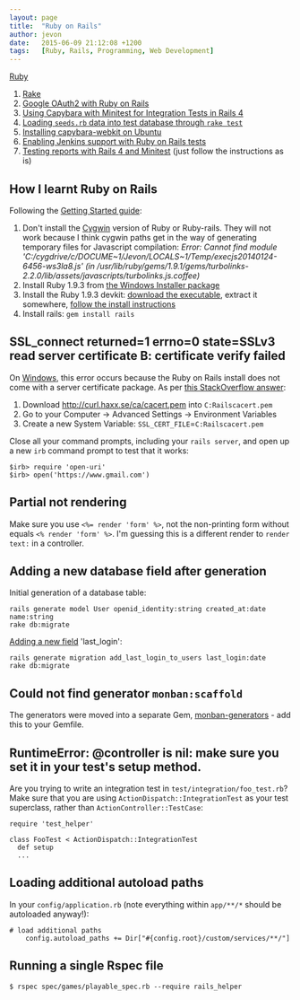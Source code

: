 ```yaml
---
layout: page
title:  "Ruby on Rails"
author: jevon
date:   2015-06-09 21:12:08 +1200
tags:   [Ruby, Rails, Programming, Web Development]
---
```


[Ruby](Ruby.md)

1. [Rake](Rake.md)
1. [Google OAuth2 with Ruby on Rails](Google_OAuth2_with_Ruby_on_Rails.md)
1. [Using Capybara with Minitest for Integration Tests in Rails 4](Using_Capybara_with_Minitest_for_Integration_Tests_in_Rails_4.md)
1. <a href="http://stackoverflow.com/a/1829515/39531">Loading `seeds.rb` data into test database through `rake test`</a>
1. <a href="http://stackoverflow.com/questions/11354656/error-error-error-installing-capybara-webkit">Installing capybara-webkit on Ubuntu</a>
1. [Enabling Jenkins support with Ruby on Rails tests](Enabling_Jenkins_support_with_Ruby_on_Rails_Tests.md)
1. <a href="https://github.com/ci-reporter/ci_reporter_minitest">Testing reports with Rails 4 and Minitest</a> (just follow the instructions as is)

## How I learnt Ruby on Rails

Following the <a href="http://guides.rubyonrails.org/getting_started.html">Getting Started guide</a>:

1. Don't install the [Cygwin](cygwin.md) version of Ruby or Ruby-rails. They will not work because I think cygwin paths get in the way of generating temporary files for Javascript compilation: _Error: Cannot find module 'C:/cygdrive/c/DOCUME~1/Jevon/LOCALS~1/Temp/execjs20140124-6456-ws3la8.js' (in /usr/lib/ruby/gems/1.9.1/gems/turbolinks-2.2.0/lib/assets/javascripts/turbolinks.js.coffee)_
1. Install Ruby 1.9.3 from <a href="http://rubyinstaller.org/downloads/">the Windows Installer package</a>
1. Install the Ruby 1.9.3 devkit: <a href="http://rubyinstaller.org/downloads/">download the executable</a>, extract it somewhere, <a href="https://github.com/oneclick/rubyinstaller/wiki/Development-Kit#installation-instructions">follow the install instructions</a>
1. Install rails: `gem install rails`

## SSL_connect returned=1 errno=0 state=SSLv3 read server certificate B: certificate verify failed

On [Windows](Windows.md), this error occurs because the Ruby on Rails install does not come with a server certificate package. As per <a href="http://stackoverflow.com/a/16134586/39531">this StackOverflow answer</a>:

1. Download http://curl.haxx.se/ca/cacert.pem into `C:Railscacert.pem`
1. Go to your Computer -> Advanced Settings -> Environment Variables
1. Create a new System Variable: `SSL_CERT_FILE`=`C:Railscacert.pem`

Close all your command prompts, including your `rails server`, and open up a new `irb` command prompt to test that it works:

```
$irb> require 'open-uri'
$irb> open('https://www.gmail.com')
```

## Partial not rendering

Make sure you use `<%= render 'form' %>`, not the non-printing form without equals `<% render 'form' %>`. I'm guessing this is a different render to `render text:` in a controller.

## Adding a new database field after generation

Initial generation of a database table:

```
rails generate model User openid_identity:string created_at:date name:string
rake db:migrate
```

<a href="http://stackoverflow.com/questions/4805836/how-do-i-add-a-field-after-ive-run-rails-generate-model-scaffold">Adding a new field</a> 'last_login':

```
rails generate migration add_last_login_to_users last_login:date
rake db:migrate
```

## Could not find generator `monban:scaffold`

The generators were moved into a separate Gem, <a href="https://github.com/halogenandtoast/monban-generators">monban-generators</a> - add this to your Gemfile.

## RuntimeError: @controller is nil: make sure you set it in your test's setup method.

Are you trying to write an integration test in `test/integration/foo_test.rb`? Make sure that you are using `ActionDispatch::IntegrationTest` as your test superclass, rather than `ActionController::TestCase`:

```
require 'test_helper'

class FooTest < ActionDispatch::IntegrationTest
  def setup
  ...
```

## Loading additional autoload paths

In your `config/application.rb` (note everything within `app/**/*` should be autoloaded anyway!):

```
# load additional paths
    config.autoload_paths += Dir["#{config.root}/custom/services/**/"]
```

## Running a single Rspec file

```
$ rspec spec/games/playable_spec.rb --require rails_helper
```
